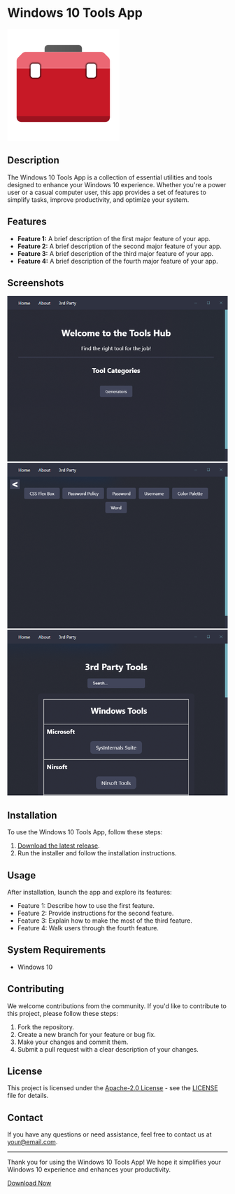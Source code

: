 # Windows 10 Tools App

![App Logo](lib/images/icons/toolbox.png)

## Description

The Windows 10 Tools App is a collection of essential utilities and tools designed to enhance your Windows 10 experience. Whether you're a power user or a casual computer user, this app provides a set of features to simplify tasks, improve productivity, and optimize your system.

## Features

- **Feature 1:** A brief description of the first major feature of your app.
- **Feature 2:** A brief description of the second major feature of your app.
- **Feature 3:** A brief description of the third major feature of your app.
- **Feature 4:** A brief description of the fourth major feature of your app.

## Screenshots

![Screenshot 1](lib/images/screenshots/screenshot1.png)
![Screenshot 2](lib/images/screenshots/screenshot2.png)
![Screenshot 3](lib/images/screenshots/screenshot3.png)

## Installation

To use the Windows 10 Tools App, follow these steps:

1. [Download the latest release](https://github.com/MysticalMike60t/Tools-App/releases/latest).
2. Run the installer and follow the installation instructions.

## Usage

After installation, launch the app and explore its features:

- Feature 1: Describe how to use the first feature.
- Feature 2: Provide instructions for the second feature.
- Feature 3: Explain how to make the most of the third feature.
- Feature 4: Walk users through the fourth feature.

## System Requirements

- Windows 10

## Contributing

We welcome contributions from the community. If you'd like to contribute to this project, please follow these steps:

1. Fork the repository.
2. Create a new branch for your feature or bug fix.
3. Make your changes and commit them.
4. Submit a pull request with a clear description of your changes.

## License

This project is licensed under the [Apache-2.0 License](LICENSE) - see the [LICENSE](LICENSE) file for details.

## Contact

If you have any questions or need assistance, feel free to contact us at your@email.com.

---

Thank you for using the Windows 10 Tools App! We hope it simplifies your Windows 10 experience and enhances your productivity.

[Download Now](https://github.com/MysticalMike60t/Tools-App/releases/latest/download/Tools.Hub.Setup.1.0.6.exe)
